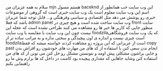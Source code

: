سلام به همه عزیزان من mjn هستم مسول baceknd این وب سایت 
خب همانطور از اسم این وب سایت معلوم است یک وب سایت خبری است  که گروهی از موضوعات خبری رو پوشش می دهد  مثل اقتصادی و سیاسی وفرهنگی و...
قابل توجه شما عزیزان باشد که فعلا admin panel وب سایت ساخت شده است و هیچ چیزی در front سایت منظور جایی که کاربر ها خبر ها رو مشاهده می کنند طراحی نشده است
که عجله این نیست چون این وب سایت با مقایسه با وب سایت foodzilaکه یک وب سایت فروشگاهی است چیزی نیست و اندازه ی اون پیچیدگی و سختی  نداره و به مراتب ساده تر از foodzilaاست 
از عزیزانی که این پروژه رو مشاهده کردند خواسته میشه که فقط  copy past انجام ندن سعی  کنن با استفاده از کد های من مهارت های خودشون رو افزاش بدن و جایی براشون مشکلی پیش اومد و نتونستن مشکل رو حل کنن 
می تونن از کد های من استفاده کنن
وشاید جاهایی که مقداری  پیچیده بود  کامنت در داخل کد ها بزارم وش ما رو راهنمایی بکنم

